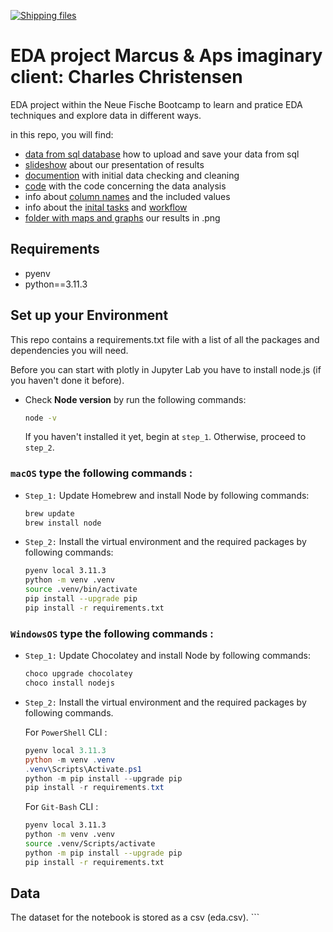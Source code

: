 [![Shipping files](https://github.com/neuefische/ds-eda-project-template/actions/workflows/workflow-03.yml/badge.svg?branch=main&event=workflow_dispatch)](https://github.com/neuefische/ds-eda-project-template/actions/workflows/workflow-03.yml)
# EDA project Marcus & Aps imaginary client: Charles Christensen

EDA project within the Neue Fische Bootcamp to learn and pratice EDA techniques and explore data in different ways.

in this repo, you will find:
- [data from sql database](./Fetching_the_data_eda.ipynb) how to upload and save your data from sql
- [slideshow](./realty_data_project-marcus_aps.pdf) about our presentation of results
- [documention](./Documentation.ipynb) with initial data checking and cleaning
- [code](./EDA_project.ipynb) with the code concerning the data analysis
- info about [column names](./column_names.md) and the included values
- info about the [inital tasks](./assignment.md) and [workflow](./workflow.md)
- [folder with maps and graphs](./maps/) our results in .png

## Requirements

- pyenv
- python==3.11.3


## Set up your Environment

This repo contains a requirements.txt file with a list of all the packages and dependencies you will need.

Before you can start with plotly in Jupyter Lab you have to install node.js (if you haven't done it before).
- Check **Node version**  by run the following commands:
    ```sh
    node -v
    ```
    If you haven't installed it yet, begin at `step_1`. Otherwise, proceed to `step_2`.


### **`macOS`** type the following commands : 


- `Step_1:` Update Homebrew and install Node by following commands:
    ```sh
    brew update
    brew install node
    ```

- `Step_2:` Install the virtual environment and the required packages by following commands:

    ```BASH
    pyenv local 3.11.3
    python -m venv .venv
    source .venv/bin/activate
    pip install --upgrade pip
    pip install -r requirements.txt
    ```
### **`WindowsOS`** type the following commands :


- `Step_1:` Update Chocolatey and install Node by following commands:
    ```sh
    choco upgrade chocolatey
    choco install nodejs
    ```

- `Step_2:` Install the virtual environment and the required packages by following commands.

   For `PowerShell` CLI :

    ```PowerShell
    pyenv local 3.11.3
    python -m venv .venv
    .venv\Scripts\Activate.ps1
    python -m pip install --upgrade pip
    pip install -r requirements.txt
    ```

    For `Git-Bash` CLI :
  
    ```BASH
    pyenv local 3.11.3
    python -m venv .venv
    source .venv/Scripts/activate
    python -m pip install --upgrade pip
    pip install -r requirements.txt

## Data
The dataset for the notebook is stored as a csv (eda.csv).
    ```
 
